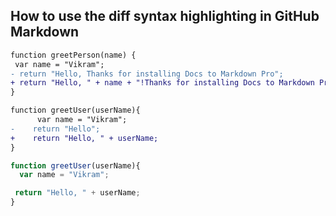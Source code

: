 ## How to use the diff syntax highlighting in GitHub Markdown

```diff
function greetPerson(name) {
 var name = "Vikram";
- return "Hello, Thanks for installing Docs to Markdown Pro";
+ return "Hello, " + name + "!Thanks for installing Docs to Markdown Pro";
}
```

```diff js
function greetUser(userName){
      var name = "Vikram";
-    return "Hello";
+    return "Hello, " + userName;
}
```
```js
function greetUser(userName){
  var name = "Vikram";

 return "Hello, " + userName;
}
```

